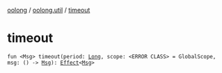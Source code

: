 [oolong](../index.md) / [oolong.util](index.md) / [timeout](./timeout.md)

# timeout

`fun <Msg> timeout(period: `[`Long`](https://kotlinlang.org/api/latest/jvm/stdlib/kotlin/-long/index.html)`, scope: <ERROR CLASS> = GlobalScope, msg: () -> `[`Msg`](timeout.md#Msg)`): `[`Effect`](../oolong/-effect.md)`<`[`Msg`](timeout.md#Msg)`>`